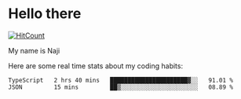 # Hello there

[![HitCount](http://hits.dwyl.com/na-ji/na-ji.svg)](https://youtu.be/dQw4w9WgXcQ)

My name is Naji

Here are some real time stats about my coding habits:

<!--START_SECTION:waka-->
```text
TypeScript   2 hrs 40 mins   ██████████████████████▓░░   91.01 % 
JSON         15 mins         ██▒░░░░░░░░░░░░░░░░░░░░░░   08.89 % 
```
<!--END_SECTION:waka-->
